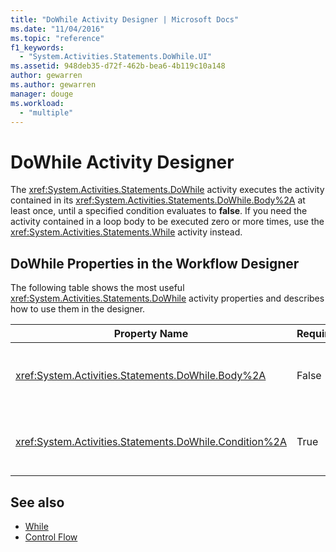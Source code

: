 ```yaml
---
title: "DoWhile Activity Designer | Microsoft Docs"
ms.date: "11/04/2016"
ms.topic: "reference"
f1_keywords: 
  - "System.Activities.Statements.DoWhile.UI"
ms.assetid: 948deb35-d72f-462b-bea6-4b119c10a148
author: gewarren
ms.author: gewarren
manager: douge
ms.workload: 
  - "multiple"
---
```

# DoWhile Activity Designer
The <xref:System.Activities.Statements.DoWhile> activity executes the activity contained in its <xref:System.Activities.Statements.DoWhile.Body%2A> at least once, until a specified condition evaluates to **false**. If you need the activity contained in a loop body to be executed zero or more times, use the <xref:System.Activities.Statements.While> activity instead.

## DoWhile Properties in the Workflow Designer
 The following table shows the most useful <xref:System.Activities.Statements.DoWhile> activity properties and describes how to use them in the designer.

|Property Name|Required|Usage|
|-------------------|--------------|-----------|
|<xref:System.Activities.Statements.DoWhile.Body%2A>|False|The activity to execute while the condition is **true**. To add the <xref:System.Activities.Statements.DoWhile.Body%2A> activity, drop an activity from the toolbox into the **Body** box on the **DoWhile** activity designer with hint text "Drop Activity Here".|
|<xref:System.Activities.Statements.DoWhile.Condition%2A>|True|The condition to evaluate after each iteration of the loop. To set the <xref:System.Activities.Statements.DoWhile.Condition%2A>, type a [!INCLUDE[vbprvb](../code-quality/includes/vbprvb_md.md)] expression in the **Condition** box on the **DoWhile** activity designer or in the property grid.|

## See also

- [While](../workflow-designer/while-activity-designer.md)
- [Control Flow](../workflow-designer/control-flow-activity-designers.md)